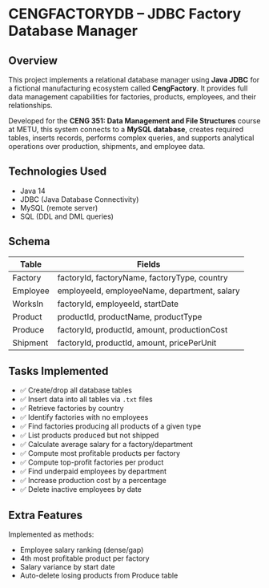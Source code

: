 # CENGFACTORYDB – JDBC Factory Database Manager

## Overview

This project implements a relational database manager using **Java JDBC** for a fictional manufacturing ecosystem called **CengFactory**. It provides full data management capabilities for factories, products, employees, and their relationships.

Developed for the **CENG 351: Data Management and File Structures** course at METU, this system connects to a **MySQL database**, creates required tables, inserts records, performs complex queries, and supports analytical operations over production, shipments, and employee data.

## Technologies Used

- Java 14
- JDBC (Java Database Connectivity)
- MySQL (remote server)
- SQL (DDL and DML queries)

## Schema

| Table      | Fields |
|------------|--------|
| Factory    | factoryId, factoryName, factoryType, country |
| Employee   | employeeId, employeeName, department, salary |
| WorksIn    | factoryId, employeeId, startDate             |
| Product    | productId, productName, productType          |
| Produce    | factoryId, productId, amount, productionCost |
| Shipment   | factoryId, productId, amount, pricePerUnit   |

## Tasks Implemented

- ✅ Create/drop all database tables
- ✅ Insert data into all tables via `.txt` files
- ✅ Retrieve factories by country
- ✅ Identify factories with no employees
- ✅ Find factories producing all products of a given type
- ✅ List products produced but not shipped
- ✅ Calculate average salary for a factory/department
- ✅ Compute most profitable products per factory
- ✅ Compute top-profit factories per product
- ✅ Find underpaid employees by department
- ✅ Increase production cost by a percentage
- ✅ Delete inactive employees by date

## Extra Features 

Implemented as methods:
- Employee salary ranking (dense/gap)
- 4th most profitable product per factory
- Salary variance by start date
- Auto-delete losing products from Produce table

